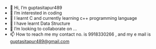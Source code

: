 - 👋 Hi, I’m guptasitapur489
- 👀 I’m interested in coding
- 🌱 I learnt C and currently learning c++ programming language
- 🌱 I have learnt Data Structure 
- 💞️ I’m looking to collaborate on ...
- 📫 How to reach me my contact no. is 9918330266 , and my e mail is guptasitapur489@gmail.com 

<!---
Himanshugupta489/Himanshugupta489 is a ✨ special ✨ repository because its `README.md` (this file) appears on your GitHub profile.
You can click the Preview link to take a look at your changes.
--->
